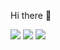 Hi there 👋

<img src="https://img.shields.io/badge/iOS-000000?style=for-the-badge&logo=iOS&logoColor=white"/></a>
<img src="https://img.shields.io/badge/Swift-FA7343?style=for-the-badge&logo=Swift&logoColor=white">
<img src="https://img.shields.io/badge/Gmail-EA4335?style=for-the-badge&logo=Gmail&logoColor=white"/>




<!--
**kvngwxxk/kvngwxxk** is a ✨ _special_ ✨ repository because its `README.md` (this file) appears on your GitHub profile.

Here are some ideas to get you started:

- 🔭 I’m currently working on ...
- 🌱 I’m currently learning ...
- 👯 I’m looking to collaborate on ...
- 🤔 I’m looking for help with ...
- 💬 Ask me about ...
- 📫 How to reach me: ...
- 😄 Pronouns: ...
- ⚡ Fun fact: ...
-->
